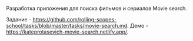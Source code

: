 Разработка приложения для поиска фильмов и сериалов Movie search.

Задание - https://github.com/rolling-scopes-school/tasks/blob/master/tasks/movie-search.md.
Демо - https://kateprotasevich-movie-search.netlify.app/.
